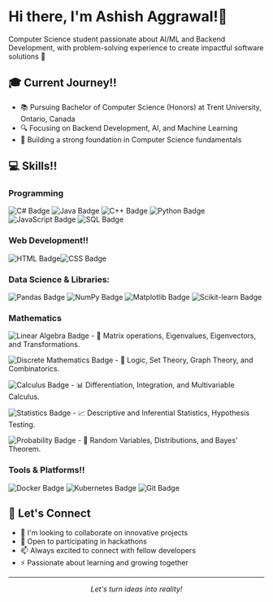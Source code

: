 # Hi there, I'm Ashish Aggrawal!👋 


 Computer Science student passionate about AI/ML and Backend Development, with problem-solving experience to create impactful software solutions 🚀

## 🎓 Current Journey!!

- 📚 Pursuing Bachelor of Computer Science (Honors) at Trent University, Ontario, Canada
- 🔍 Focusing on Backend Development, AI, and Machine Learning
- 🌱 Building a strong foundation in Computer Science fundamentals



## 💻 Skills!!

### Programming  
![C# Badge](https://img.shields.io/badge/C%23-%23239120.svg?style=flat&logo=csharp&logoColor=white)  ![Java Badge](https://img.shields.io/badge/Java-%23ED8B00.svg?style=flat&logo=java&logoColor=white)  ![C++ Badge](https://img.shields.io/badge/C%2B%2B-%2300599C.svg?style=flat&logo=cplusplus&logoColor=white)  ![Python Badge](https://img.shields.io/badge/Python-%2314354C.svg?style=flat&logo=python&logoColor=white)![JavaScript Badge](https://img.shields.io/badge/JavaScript-%23F7DF1E.svg?style=flat&logo=javascript&logoColor=black) ![SQL Badge](https://img.shields.io/badge/SQL-%2300599C.svg?style=flat&logo=sqlite&logoColor=white)  



### Web Development!!
![HTML Badge](https://img.shields.io/badge/HTML5-%23E34F26.svg?style=flat&logo=html5&logoColor=white)![CSS Badge](https://img.shields.io/badge/CSS3-%231572B6.svg?style=flat&logo=css3&logoColor=white) 

### Data Science & Libraries: 
![Pandas Badge](https://img.shields.io/badge/Pandas-%23150458.svg?style=flat&logo=pandas&logoColor=white)  ![NumPy Badge](https://img.shields.io/badge/NumPy-%23013243.svg?style=flat&logo=numpy&logoColor=white)  ![Matplotlib Badge](https://img.shields.io/badge/Matplotlib-%231572B6.svg?style=flat&logo=python&logoColor=white)  ![Scikit-learn Badge](https://img.shields.io/badge/Scikit--Learn-%23F7931E.svg?style=flat&logo=scikit-learn&logoColor=white)  

### Mathematics

![Linear Algebra Badge](https://img.shields.io/badge/Linear%20Algebra-%231572B6?style=flat&logo=mathworks&logoColor=white)  - 📐 Matrix operations, Eigenvalues, Eigenvectors, and Transformations.  

![Discrete Mathematics Badge](https://img.shields.io/badge/Discrete%20Mathematics-%23E34F26?style=flat&logo=tree&logoColor=white)  - 🔢 Logic, Set Theory, Graph Theory, and Combinatorics.  

![Calculus Badge](https://img.shields.io/badge/Calculus-%230076D6?style=flat&logo=plotly&logoColor=white)  - 📊 Differentiation, Integration, and Multivariable Calculus.  

![Statistics Badge](https://img.shields.io/badge/Statistics-%23FF9900?style=flat&logo=chartdotjs&logoColor=white)  - 📈 Descriptive and Inferential Statistics, Hypothesis Testing.  

![Probability Badge](https://img.shields.io/badge/Probability-%237734A6?style=flat&logo=dice&logoColor=white)  - 🎲 Random Variables, Distributions, and Bayes' Theorem.  

### Tools & Platforms!!
![Docker Badge](https://img.shields.io/badge/Docker-%232496ED.svg?style=flat&logo=docker&logoColor=white)  ![Kubernetes Badge](https://img.shields.io/badge/Kubernetes-%23326CE5.svg?style=flat&logo=kubernetes&logoColor=white)  ![Git Badge](https://img.shields.io/badge/Git-%23F05033.svg?style=flat&logo=git&logoColor=white)  

## 🤝 Let's Connect

- 🔭 I'm looking to collaborate on innovative projects
- 💬 Open to participating in hackathons
- 📫 Always excited to connect with fellow developers
- ⚡ Passionate about learning and growing together

---
<p align="center">
  <i>Let's turn ideas into reality! </i>
</p>

